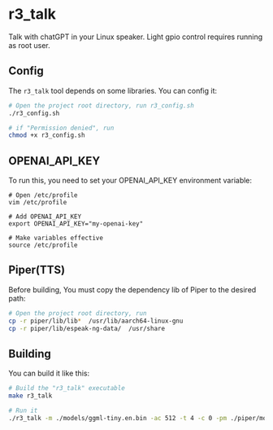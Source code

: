 # r3_talk

Talk with chatGPT in your Linux speaker. Light gpio control requires running as root user.


## Config

The `r3_talk` tool depends on some libraries. You can config it:

```bash
# Open the project root directory, run r3_config.sh
./r3_config.sh

# if "Permission denied", run
chmod +x r3_config.sh
```


## OPENAI_API_KEY

To run this, you need to set your OPENAI_API_KEY environment variable:

```
# Open /etc/profile
vim /etc/profile

# Add OPENAI_API_KEY
export OPENAI_API_KEY="my-openai-key"

# Make variables effective
source /etc/profile
```


## Piper(TTS)

Before building, You must copy the dependency lib of Piper to the desired path:

```bash
# Open the project root directory, run
cp -r piper/lib/lib*  /usr/lib/aarch64-linux-gnu
cp -r piper/lib/espeak-ng-data/  /usr/share
```

## Building

You can build it like this:

```bash
# Build the "r3_talk" executable
make r3_talk

# Run it
./r3_talk -m ./models/ggml-tiny.en.bin -ac 512 -t 4 -c 0 -pm ./piper/models/en-us-amy-low.onnx 
```
